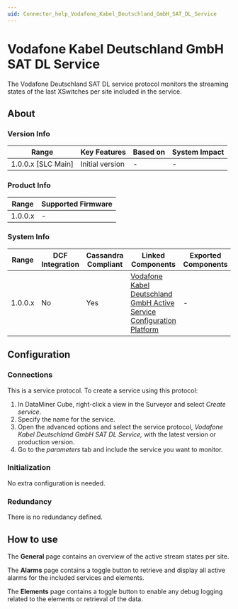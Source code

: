 ```yaml
---
uid: Connector_help_Vodafone_Kabel_Deutschland_GmbH_SAT_DL_Service
---
```


# Vodafone Kabel Deutschland GmbH SAT DL Service

The Vodafone Deutschland SAT DL service protocol monitors the streaming states of the last XSwitches per site included in the service.

## About

### Version Info

| Range                | Key Features     | Based on     | System Impact     |
|----------------------|------------------|--------------|-------------------|
| 1.0.0.x \[SLC Main\] | Initial version  | \-           | \-                |

### Product Info

| Range     | Supported Firmware     |
|-----------|------------------------|
| 1.0.0.x   | \-                     |

### System Info

| **Range** | **DCF Integration** | **Cassandra Compliant** | **Linked Components**                                                                                                                                                            | **Exported Components** |
|-----------|---------------------|-------------------------|----------------------------------------------------------------------------------------------------------------------------------------------------------------------------------|-------------------------|
| 1.0.0.x   | No                  | Yes                     | [Vodafone Kabel Deutschland GmbH Active Service Configuration Platform](xref:Connector_help_Vodafone_Kabel_Deutschland_GmbH_Active_Service_Configuration_Platform) | \-                      |

## Configuration

### Connections

This is a service protocol. To create a service using this protocol:

1. In DataMiner Cube, right-click a view in the Surveyor and select *Create service*.
2. Specify the name for the service.
3. Open the advanced options and select the service protocol, *Vodafone Kabel Deutschland GmbH SAT DL Service,* with the latest version or production version.
4. Go to the *parameters* tab and include the service you want to monitor.

### Initialization

No extra configuration is needed.

### Redundancy

There is no redundancy defined.

## How to use

The **General** page contains an overview of the active stream states per site.

The **Alarms** page contains a toggle button to retrieve and display all active alarms for the included services and elements.

The **Elements** page contains a toggle button to enable any debug logging related to the elements or retrieval of the data.
